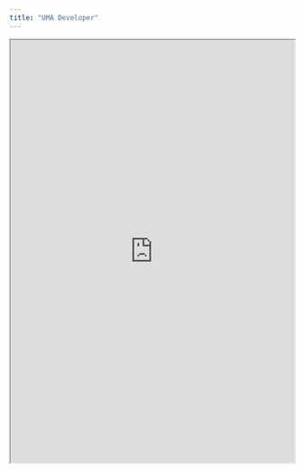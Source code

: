 ```yaml
---
title: "UMA Developer"
---
```



<iframe height="750" width="100%" src="https://ewelton.github.io/ktest/wiki.html#UMA%20Developer"></iframe>

